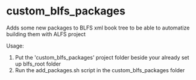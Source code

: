 # custom_blfs_packages
Adds some new packages to BLFS xml book tree to be able to automatize building them with ALFS project

Usage:
  1. Put the 'custom_blfs_packages' project folder beside your already set up blfs_root folder
  2. Run the add_packages.sh script in the custom_blfs_packages folder
